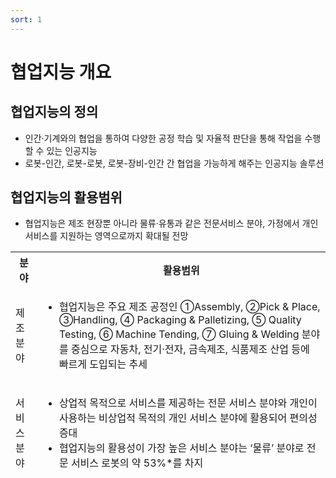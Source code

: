 ```yaml
---
sort: 1
---
```


# 협업지능 개요

## 협업지능의 정의
- 인간·기계와의 협업을 통하여 다양한 공정 학습 및 자율적 판단을 통해 작업을 수행할 수 있는 인공지능
- 로봇-인간, 로봇-로봇, 로봇-장비-인간 간 협업을 가능하게 해주는 인공지능 솔루션

## 협업지능의 활용범위
- 협업지능은 제조 현장뿐 아니라 물류·유통과 같은 전문서비스 분야, 가정에서 개인서비스를 지원하는 영역으로까지 확대될 전망

<!--
아래 표 서식은 아래 웹페이지 참조
https://stackoverrun.com/ko/q/12782644
https://cofs.tistory.com/124
-->
<table>
       <thead>
           <tr>
               <th>분야</th>
               <th>활용범위</th>
           </tr>
           <tr>
               <td>제조분야</td>
               <td>
                   <ul type="dot">
                      <li>협업지능은 주요 제조 공정인 ①Assembly, ②Pick & Place, ③Handling, ④ Packaging & Palletizing, ⑤ Quality Testing, ⑥ Machine Tending, ⑦ Gluing & Welding 분야를 중심으로 자동차, 전기·전자, 금속제조, 식품제조 산업 등에 빠르게 도입되는 추세</li>
                    </ul>
                </td>
           </tr>
           <tr>
               <td>서비스 분야</td>
               <td>
                   <ul type="dot">
                      <li>상업적 목적으로 서비스를 제공하는 전문 서비스 분야와 개인이 사용하는 비상업적 목적의 개인 서비스 분야에 활용되어 편의성 증대</li>
                      <li>협업지능의 활용성이 가장 높은 서비스 분야는 ‘물류’ 분야로 전문 서비스 로봇의 약 53%*를 차지</li>
                   </ul>
               </td>
           </tr>
       </tbody>
</table>